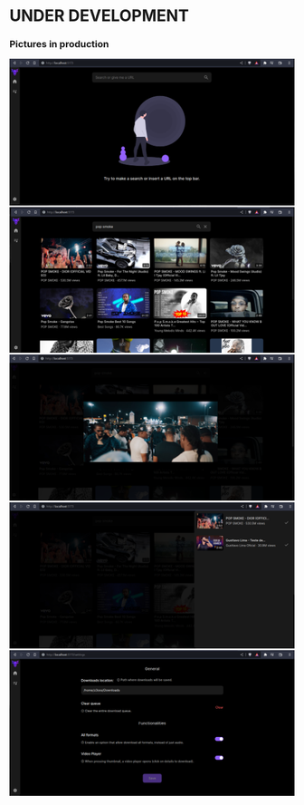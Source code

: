 # UNDER DEVELOPMENT

### Pictures in production

<img src="./assets/1.png" width="700px" />
<img src="./assets/2.png" width="700px" />
<img src="./assets/3.png" width="700px" />
<img src="./assets/4.png" width="700px" />
<img src="./assets/5.png" width="700px" />
